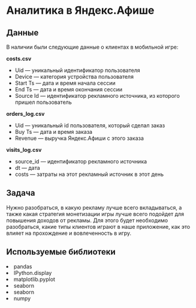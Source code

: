 # Аналитика в Яндекс.Афише

## Данные

В наличии были следующие данные о клиентах в мобильной игре:

**costs.csv**
- Uid — уникальный идентификатор пользователя
- Device — категория устройства пользователя
- Start Ts — дата и время начала сессии
- End Ts — дата и время окончания сессии
- Source Id — идентификатор рекламного источника, из которого пришел пользователь

**orders_log.csv**
- Uid — уникальный id пользователя, который сделал заказ
- Buy Ts — дата и время заказа
- Revenue — выручка Яндекс.Афиши с этого заказа

**visits_log.csv**
- source_id — идентификатор рекламного источника
- dt — дата
- costs — затраты на этот рекламный источник в этот день


## Задача

Нужно разобраться, в какую рекламу лучше всего вкладываться, а также какая стратегия монетизации игры лучше всего подойдет для повышения доходов от рекламы. Для этого будет необходимо разобраться, какие типы клиентов играют в наше приложение, как это влияет на прохождение и вовлеченность в игру.  

## Используемые библиотеки
<li>pandas <li>IPython.display  <li>matplotlib.pyplot <li>seaborn <li>seaborn <li>numpy


